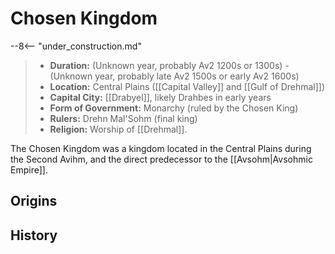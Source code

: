 # Chosen Kingdom

--8<-- "under_construction.md"

> - **Duration:** (Unknown year, probably
Av2 1200s or 1300s) - (Unknown year, probably late Av2 1500s or early Av2 1600s)
> - **Location:** Central Plains ([[Capital Valley]] and [[Gulf of Drehmal]])
> - **Capital City:** [[Drabyel]], likely Drahbes in early years
> - **Form of Government:** Monarchy (ruled by the Chosen King)
> - **Rulers:** Drehn Mal'Sohm (final king)
> - **Religion:** Worship of [[Drehmal]].

The Chosen Kingdom was a kingdom located in the Central Plains during the Second Avihm, and the direct predecessor to the [[Avsohm|Avsohmic Empire]]. 

## Origins

## History
